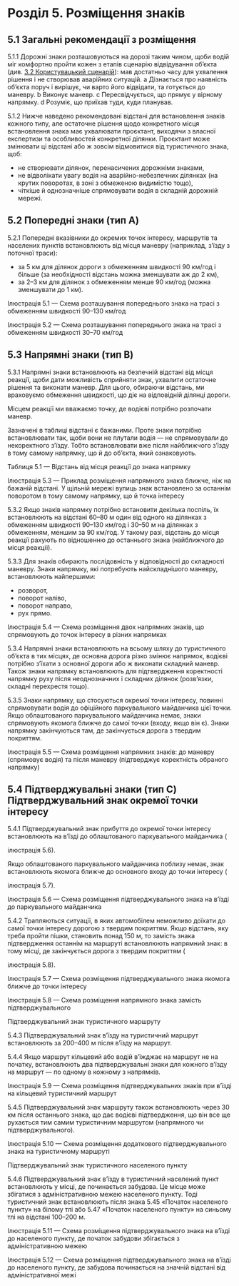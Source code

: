 # Розділ 5. Розміщення знаків

## 5.1 Загальні рекомендації з розміщення

<span class="p-number">5.1.1</span> Дорожні знаки розташовуються на дорозі таким чином, щоби водій міг комфортно пройти кожен з етапів сценарію відвідування об’єкта (див. [3.2 Користувацький сценарій](#)): мав достатньо часу для ухвалення рішення і не створював аварійних ситуацій.
a Дізнається про наявність об’єкта поруч і вирішує, чи варто його відвідати, та готується до маневру.
b Виконує маневр.
c Пересвідчується, що прямує у вірному напрямку.
d Розуміє, що приїхав туди, куди планував.

<span class="p-number">5.1.2</span> Нижче наведено рекомендовані відстані для встановлення знаків кожного типу, але остаточне рішення щодо конкретного місця встановлення знака має ухвалювати проєктант, виходячи з власної експертизи та особливостей конкретної ділянки. Проєктант може змінювати ці відстані або ж зовсім відмовитися від туристичного знака, щоб:
* не створювати ділянок, перенасичених дорожніми знаками,
* не відволікати увагу водія на аварійно-небезпечних ділянках (на крутих поворотах, в зоні з обмеженою видимістю тощо),
* чіткіше й однозначніше спрямовувати водія в складній дорожній мережі.


## 5.2 Попередні знаки (тип A)

<span class="p-number">5.2.1</span> Попередні вказівники до окремих точок інтересу, маршрутів та населених пунктів встановлюють від місця маневру (наприклад, з’їзду з поточної траси):
* за 5 км для ділянок дороги з обмеженням швидкості 90 км/год і більше (за необхідності відстань можна зменшувати аж до 2 км),
* за 2–3 км для ділянок з обмеженням менше 90 км/год (можна зменшувати до 1 км).

<p class="caption">Ілюстрація 5.1 — Схема розташування попереднього знака на трасі з обмеженням швидкості 90–130 км/год</p>


<p class="caption">Ілюстрація 5.2 — Схема розташування попереднього знака на трасі з обмеженням швидкості 30–70 км/год</p>


## 5.3 Напрямні знаки (тип B)

<span class="p-number">5.3.1</span> Напрямні знаки встановлюють на безпечній відстані від місця реакції, щоби дати можливість сприйняти знак, ухвалити остаточне рішення та виконати маневр. Для цього, обираючи відстань, ми враховуємо обмеження швидкості, що діє на відповідній ділянці дороги.

Місцем реакції ми вважаємо точку, де водієві потрібно розпочати маневр.

Зазначені в таблиці відстані є бажаними. Проте знаки потрібно встановлювати так, щоби вони не плутали водія — не спрямовували до некоректного з’їзду. Тобто встановлювати вже після найближчого з’їзду в тому самому напрямку, що й до об’єкта, який ознаковують.


<p class="caption">Таблиця 5.1 — Відстань від місця реакції до знака напрямку</p>

<p class="caption">Ілюстрація 5.3 — Приклад розміщення напрямного знака ближче, ніж на бажаній відстані. У щільній мережі вулиць знак встановлено за останнім поворотом в тому самому напрямку, що й точка інтересу</p>


<span class="p-number">5.3.2</span> Якщо знаків напрямку потрібно встановити декілька поспіль, їх встановлюють на відстані 60–80 м один від одного на ділянках з обмеженням швидкості 90–130 км/год і 30–50 м на ділянках з обмеженням, меншим за 90 км/год. У такому разі, відстань до місця реакції рахують по відношенню до останнього знака (найближчого до місця реакції).

<span class="p-number">5.3.3</span> Для знаків обирають послідовність у відповідності до складності маневру. Знаки напрямку, які потребують найскладнішого маневру, встановлюють найпершими: 
* розворот,
* поворот наліво,
* поворот направо, 
* рух прямо.

<p class="caption">Ілюстрація 5.4 — Схема розміщення двох напрямних знаків, що спрямовують до точок інтересу в різних напрямках</p>

<span class="p-number">5.3.4</span> Напрямні знаки встановлюють на всьому шляху до туристичного об’єкта в тих місцях, де основна дорога різко змінює напрямок, водієві потрібно з’їхати з основної дороги або ж виконати складний маневр. Також знаки напрямку встановлюють для підтвердження коректності напрямку руху після неоднозначних і складних ділянок (розв’язки, складні перехрестя тощо).


<span class="p-number">5.3.5</span> Знаки напрямку, що стосуються окремої точки інтересу, повинні спрямовувати водія до офіційного паркувального майданчика цієї точки. Якщо облаштованого паркувального майданчика немає, знаки спрямовують якомога ближче до самої точки (входу, якщо він є). Знаки напрямку закінчуються там, де закінчується дорога з твердим покриттям.

<p class="caption">Ілюстрація 5.5 — Схема розміщення напрямних знаків: до маневру (спрямовує водія) та після маневру (підтверджує коректність обраного напрямку)</p>


## 5.4 Підтверджувальні знаки (тип C) Підтверджувальний знак окремої точки інтересу

<span class="p-number">5.4.1</span> Підтверджувальний знак прибуття до окремої точки інтересу встановлюють на в’їзді до облаштованого паркувального майданчика (<p class="caption">ілюстрація 5.6).</p>

Якщо облаштованого паркувального майданчика поблизу немає, знак встановлюють якомога ближче до основного входу до точки інтересу (<p class="caption">ілюстрація 5.7).</p>

<p class="caption">Ілюстрація 5.6 — Схема розміщення підтверджувального знака на в’їзді до паркувального майданчика</p>

<span class="p-number">5.4.2</span> Трапляються ситуації, в яких автомобілем неможливо доїхати до самої точки інтересу дорогою з твердим покриттям. Якщо відстань, яку треба пройти пішки, становить понад 150 м, то замість знака підтвердження останнім на маршруті встановлюють напрямний знак: в тому місці, де закінчується дорога з твердим покриттям (<p class="caption">ілюстрація 5.8).</p>

<p class="caption">Ілюстрація 5.7 — Схема розміщення підтверджувального знака якомога ближче до точки інтересу</p>

<p class="caption">Ілюстрація 5.8 — Схема розміщення напрямного знака замість підтверджувального</p>


Підтверджувальний знак туристичного маршруту

<span class="p-number">5.4.3</span> Підтверджувальний знак в’їзду на туристичний маршрут встановлюють за 200–400 м після в’їзду на маршрут.

<span class="p-number">5.4.4</span> Якщо маршрут кільцевий або водій в’їжджає на маршрут не на початку, встановлюють два підтверджувальні знаки для кожного в’їзду на маршрут — по одному в кожному з напрямків.

<p class="caption">Ілюстрація 5.9 — Схема розміщення підтверджувальних знаків при в’їзді на кільцевий туристичний маршрут</p>

<span class="p-number">5.4.5</span> Підтверджувальний знак маршруту також встановлюють через 30 км після останнього знака, що дає водієві підтвердження, що він все ще рухається тим самим туристичним маршрутом (напрямного чи підтверджувального).

<p class="caption">Ілюстрація 5.10 — Схема розміщення додаткового підтверджувального знака на туристичному маршруті</p>

Підтверджувальний знак туристичного населеного пункту

<span class="p-number">5.4.6</span> Підтверджувальний знак в’їзду в туристичний населений пункт встановлюють у місці, де починається забудова. Це місце може збігатися з адміністративною межею населеного пункту. Тоді туристичний знак встановлюють після знака 5.45 «Початок населеного пункту» на білому тлі або 5.47 «Початок населеного пункту» на синьому тлі на відстані 100–200 м.

<p class="caption">Ілюстрація 5.11 — Схема розміщення підтверджувального знака на в’їзді до населеного пункту, де початок забудови збігається з адміністративною межею</p>

<p class="caption">Ілюстрація 5.12 — Схема розміщення підтверджувального знака на в’їзді до населеного пункту, де забудова починається на значній відстані від адміністративної межі</p>